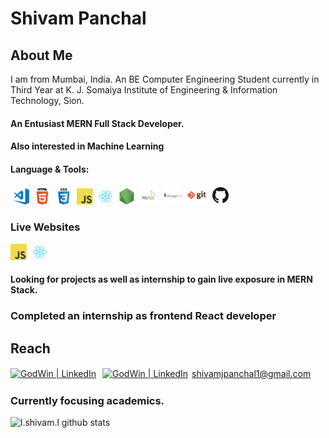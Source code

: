 # Shivam Panchal
<!-- ![GodWin GitHub profile views](https://komarev.com/ghpvc/?username=GodWin1100) -->
## About Me

I am from Mumbai, India.
An BE Computer Engineering Student currently in Third Year at K. J. Somaiya Institute of Engineering & Information Technology, Sion.

#### An Entusiast MERN Full Stack Developer.

#### Also interested in Machine Learning

#### Language & Tools:

&nbsp;[<img  alt="Visual Studio Code" width="26px" src="https://raw.githubusercontent.com/github/explore/80688e429a7d4ef2fca1e82350fe8e3517d3494d/topics/visual-studio-code/visual-studio-code.png" />][linkedin]
&nbsp;[<img  alt="HTML5" width="26px" src="https://raw.githubusercontent.com/github/explore/80688e429a7d4ef2fca1e82350fe8e3517d3494d/topics/html/html.png" />][linkedin]
&nbsp;[<img  alt="CSS3" width="26px" src="https://raw.githubusercontent.com/github/explore/80688e429a7d4ef2fca1e82350fe8e3517d3494d/topics/css/css.png" />][linkedin]
&nbsp;[<img  alt="Javascript" width="26px" src="https://raw.githubusercontent.com/github/explore/80688e429a7d4ef2fca1e82350fe8e3517d3494d/topics/javascript/javascript.png" />][linkedin]
&nbsp;[<img  alt="React" width="26px" src="https://raw.githubusercontent.com/github/explore/80688e429a7d4ef2fca1e82350fe8e3517d3494d/topics/react/react.png" />][linkedin]
&nbsp;[<img  alt="Node.js" width="26px" src="https://raw.githubusercontent.com/github/explore/80688e429a7d4ef2fca1e82350fe8e3517d3494d/topics/nodejs/nodejs.png" />][linkedin]
&nbsp;[<img  alt="MySQL" width="30px" src="https://raw.githubusercontent.com/github/explore/80688e429a7d4ef2fca1e82350fe8e3517d3494d/topics/mysql/mysql.png" />][linkedin]
&nbsp;[<img  alt="MongoDB" width="30px" src="https://raw.githubusercontent.com/github/explore/80688e429a7d4ef2fca1e82350fe8e3517d3494d/topics/mongodb/mongodb.png" />][linkedin]
&nbsp;[<img  alt="Git" width="30px" src="https://raw.githubusercontent.com/github/explore/80688e429a7d4ef2fca1e82350fe8e3517d3494d/topics/git/git.png" />][linkedin]
&nbsp;[<img  alt="GitHub" width="26px" style="background-color:white;padding:2px" src="https://raw.githubusercontent.com/github/explore/78df643247d429f6cc873026c0622819ad797942/topics/github/github.png" />][github]
<br/>

### Live Websites

[<img align="left" alt="JavaScript" width="26px" src="https://raw.githubusercontent.com/github/explore/80688e429a7d4ef2fca1e82350fe8e3517d3494d/topics/javascript/javascript.png" />][js]&nbsp;
[<img alt="React" width="26px" src="https://raw.githubusercontent.com/github/explore/80688e429a7d4ef2fca1e82350fe8e3517d3494d/topics/react/react.png" />][react]
<br/>

#### Looking for projects as well as internship to gain live exposure in MERN Stack.

### Completed an internship as frontend React developer

## Reach

[<img alt="GodWin | LinkedIn" width="22px" style="max-width:100%;background: white;" src="https://cdn.jsdelivr.net/npm/simple-icons@v3/icons/linkedin.svg" />][linkedin]&nbsp;
[<img alt="GodWin | LinkedIn" width="22px" style="background-color:white; padding:2px" src="https://cdn.jsdelivr.net/npm/simple-icons@v3/icons/gmail.svg" />][gmail]
shivamjpanchal1@gmail.com

### Currently focusing academics.

![l._shivam_.l github stats](https://github-readme-stats.vercel.app/api?username=GodWin1100&show_icons=true&theme=tokyonight)
<!-- ![l._shivam_.l Top Language](https://github-readme-stats.vercel.app/api/top-langs/?username=GodWin1100&layout=compact&theme=tokyonight) -->

[linkedin]: https://www.linkedin.com/in/shivam-panchal-godwin1100
[gmail]: https://www.google.com/intl/en-GB/gmail/about/#
[react]: https://basicreactbur.web.app/
[js]: http://rgb-color-guess.000webhostapp.com/
[github]: https://github.com/GodWin1100?tab=repositories
